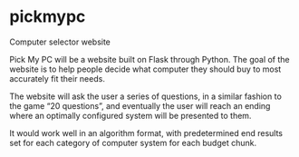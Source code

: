 # pickmypc
Computer selector website

Pick My PC will be a website built on Flask through Python. The goal of the website is to help people decide what computer they should buy to most accurately fit their needs. 

The website will ask the user a series of questions, in a similar fashion to the game “20 questions”, and eventually the user will reach an ending where an optimally configured system will be presented to them. 

It would work well in an algorithm format, with predetermined end results set for each category of computer system for each budget chunk.
